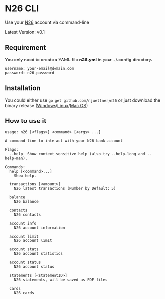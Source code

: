 # N26 CLI

Use your [N26](https://n26.com) account via command-line

Latest Version: v0.1

## Requirement

You only need to create a YAML file **n26.yml** in your ~/.config directory.

```
username: your-email@domain.com
password: n26-password
```

## Installation

You could either use `go get github.com/njuettner/n26` or just download the binary release ([Windows](https://github.com/njuettner/n26/releases/download/v0.1/n26_windows_amd64.exe)/[Linux](https://github.com/njuettner/n26/releases/download/v0.1/n26_linux_amd64)/[Mac OS](https://github.com/njuettner/n26/releases/download/v0.1/n26_darwin_amd64))

## How to use it

```
usage: n26 [<flags>] <command> [<args> ...]

A command-line to interact with your N26 bank account

Flags:
  --help  Show context-sensitive help (also try --help-long and --help-man).

Commands:
  help [<command>...]
    Show help.

  transactions [<amount>]
    N26 latest transactions (Number by Default: 5)

  balance
    N26 balance

  contacts
    N26 contacts

  account info
    N26 account information

  account limit
    N26 account limit

  account stats
    N26 account statistics

  account status
    N26 account status

  statements [<statementID>]
    N26 statements, will be saved as PDF files

  cards
    N26 cards
```